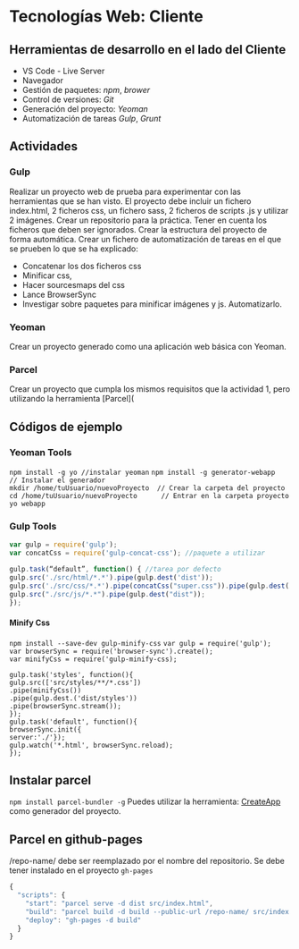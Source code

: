 # Tecnologías Web: Cliente

## Herramientas de desarrollo en el lado del Cliente

- VS Code - Live Server
- Navegador
- Gestión de paquetes: *npm*, *brower*
- Control de versiones: *Git*
- Generación del proyecto:  *Yeoman*
- Automatización de tareas *Gulp*, *Grunt*

## Actividades

### Gulp

Realizar un proyecto web de prueba para experimentar con las herramientas que se han visto. El proyecto debe incluir un fichero index.html, 2 ficheros css, un fichero sass, 2 ficheros de scripts .js y utilizar 2 imágenes.
Crear un repositorio para la práctica. Tener en cuenta los ficheros que deben ser ignorados.
Crear la estructura del proyecto de forma automática.
Crear un fichero de automatización de tareas en el que se prueben lo que se ha explicado:

- Concatenar los dos ficheros css
- Minificar css,
- Hacer sourcesmaps del css
- Lance BrowserSync
- Investigar sobre paquetes para minificar imágenes y js. Automatizarlo.
  
### Yeoman

Crear un proyecto generado como una aplicación web básica con Yeoman.

### Parcel

Crear un proyecto que cumpla los mismos requisitos que la actividad 1, pero utilizando la herramienta [Parcel](

## Códigos de ejemplo

### Yeoman Tools

`npm install -g yo //instalar yeoman`
`npm install -g generator-webapp       // Instalar el generador`  
`mkdir /home/tuUsuario/nuevoProyecto  // Crear la carpeta del proyecto`  
`cd /home/tuUsuario/nuevoProyecto      // Entrar en la carpeta proyecto`  
`yo webapp`

### Gulp Tools

```javascript
var gulp = require('gulp');
var concatCss = require('gulp-concat-css'); //paquete a utilizar

gulp.task(“default”, function() { //tarea por defecto
gulp.src('./src/html/*.*').pipe(gulp.dest('dist'));
gulp.src('./src/css/*.*').pipe(concatCss("super.css")).pipe(gulp.dest('dist'));
gulp.src("./src/js/*.*").pipe(gulp.dest("dist"));
});
```

#### Minify Css

`npm install --save-dev gulp-minify-css`
`var gulp = require('gulp');`  
`var browserSync = require('browser-sync').create();`  
`var minifyCss = require('gulp-minify-css);`  

`gulp.task('styles', function(){`  
`gulp.src(['src/styles/**/*.css'])`  
`.pipe(minifyCss())`  
`.pipe(gulp.dest.('dist/styles'))`  
`.pipe(browserSync.stream());`  
`});`  
`gulp.task('default', function(){`  
`browserSync.init({`  
`server:'./'});`  
`gulp.watch('*.html', browserSync.reload);`  
`});`

## Instalar parcel

`npm install parcel-bundler -g`
Puedes utilizar la herramienta: [CreateApp](https://createapp.dev/) como generador del proyecto.

## Parcel en github-pages

/repo-name/ debe ser reemplazado por el nombre del repositorio. Se debe tener instalado en el proyecto ```gh-pages```

```javascript
{
  "scripts": {
    "start": "parcel serve -d dist src/index.html",
    "build": "parcel build -d build --public-url /repo-name/ src/index.html",
    "deploy": "gh-pages -d build"
  }
}
```
